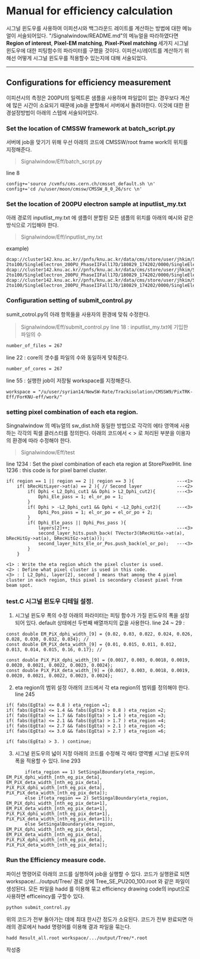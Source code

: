 # Manual for efficiency calculation

시그널 윈도우를 사용하여 이피션시와 백그라운드 레이트를 계산하는 방법에 대한 메뉴얼이 서술되어있다.
"/Signalwindow/README.md"의 메뉴얼을 따라하였다면 **Region of interest**, **Pixel-EM matching**, **Pixel-Pixel matching** 세가지 시그널 윈도우에 대한 피팅함수의 파라미터를 구했을 것이다. 
이피션시/레이트를 계산하기 위해선 어떻게 시그널 윈도우를 적용할수 있는지에 대해 서술되었다.


------------------------------------

## Configurations for efficiency measurement

이피션시의 측정은 200PU의 일렉트론 샘플을 사용하며 파일없이 없는 경우보다 계산에 많은 시간이 소요되기 때문에 job을 분할해서 서버에서 돌려야한다. 이것에 대한 환경설정방법이 아래의 스텝에 서술되어있다.


### Set the location of CMSSW framework at batch_script.py
서버에 job을 맞기기 위해 우선 아래의 코드에 CMSSW/root frame work의 위치를 지정해준다.
>Signalwindow/Eff/batch_scrpt.py

line 8
```
config+='source /cvmfs/cms.cern.ch/cmsset_default.sh \n'
config+='cd /u/user/moon/cmssw/CMSSW_8_0_26/src \n'
```

### Set the location of 200PU electron sample at inputlist_my.txt
아래 경로의 inputlist_my.txt 에 샘플이 분할된 모든 샘플의 위치를 아래의 예시와 같은 방식으로 기입해야 한다.
>Signalwindow/Eff/inputlist_my.txt

example)
```
dcap://cluster142.knu.ac.kr//pnfs/knu.ac.kr/data/cms/store/user/jhkim/SingleE_FlatPt-2to100/SingleElectron_200PU_PhaseIIFall17D/180829_174202/0000/SingleEle200PU__1.root
dcap://cluster142.knu.ac.kr//pnfs/knu.ac.kr/data/cms/store/user/jhkim/SingleE_FlatPt-2to100/SingleElectron_200PU_PhaseIIFall17D/180829_174202/0000/SingleEle200PU__10.root
dcap://cluster142.knu.ac.kr//pnfs/knu.ac.kr/data/cms/store/user/jhkim/SingleE_FlatPt-2to100/SingleElectron_200PU_PhaseIIFall17D/180829_174202/0000/SingleEle200PU__100.root
```
### Configuration setting of submit_control.py
sumit_cotrol.py의 아래 항목들을 사용자의 환경에 맞춰 수정한다.
>Signalwindow/Eff/submit_control.py
line 18 : inputlist_my.txt에 기입한 파일의 수
```
number_of_files = 267
```

line 22 : core의 갯수를 파일의 수와 동일하게 맞춰준다.
```
number_of_cores = 267
```

line 55 : 실행한 job이 저장될 workspace를 지정해준다.
```
workspace = "/u/user/syrian14/NewSW-Rate/Trackisolation/CMSSW9/PixTRK-Eff/ForKNU-eff/work/"
```
### setting pixel combination of each eta region. 
Singnalwindow 의 메뉴얼의 sw_dist.h와 동일한 방법으로 각각의 에타 영역에 사용하는 각각의 픽셀 클러스터를 정의한다.
아래의 코드에서 < > 로 처리된 부분을 이용자의 환경에 따라 수정해야 한다.
>Signalwindow/Eff/test

line 1234 : Set the pixel combination of each eta region at StorePixelHit.
line 1236 : this code is for pixel barrel cluster. 
```
if( region == 1 || region == 2 || region == 3 ){                ---<1>
    if( bRecHitLayer->at(a) == 2 ){ // Second layer             ---<2>
        if( Dphi < L2_Dphi_cut1 && Dphi > L2_Dphi_cut2){        ---<3>
            Dphi_Ele_pass = 1; el_or_po = 1;
        }
        if( Dphi > -L2_Dphi_cut1 && Dphi < -L2_Dphi_cut2){      ---<3>
            Dphi_Pos_pass = 1; el_or_po = el_or_po + 2;
        }
        if( Dphi_Ele_pass || Dphi_Pos_pass ){
            layers[2]++;                                        ---<3>
            second_layer_hits.push_back( TVector3(bRecHitGx->at(a), bRecHitGy->at(a), bRecHitGz->at(a)));
            second_layer_hits_Ele_or_Pos.push_back(el_or_po);   ---<3>
        }
    }
```
    <1> : Write the eta region which the pixel cluster is used.
    <2> : Define what pixel cluster is used in this code.
    <3> : [ L2_Dphi, layer[2], second ] means that among the 4 pixel cluster in each region, this pixel is secondary closest pixel from beam spot.


### test.C 시그널 윈도우 디테일 설정.

1. 시그널 윈도우 폭의 수정
아래의 파라미터는 피팅 함수가 가질 윈도우의 폭을 설정되어 있다. default 상태에선 두번째 배열까지의 값을 사용한다.
    line 24 ~ 29 : 
```
const double EM_PiX_dphi_width_[9] = {0.02, 0.03, 0.022, 0.024, 0.026, 0.028, 0.030, 0.032, 0.034}; //
const double EM_PiX_deta_width_[9] = {0.01, 0.015, 0.011, 0.012, 0.013, 0.014, 0.015, 0.16, 0.17}; //

const double PiX_PiX_dphi_width_[9] = {0.0017, 0.003, 0.0018, 0.0019, 0.0020, 0.0021, 0.0022, 0.0023, 0.0024};
const double PiX_PiX_deta_width_[9] = {0.0017, 0.003, 0.0018, 0.0019, 0.0020, 0.0021, 0.0022, 0.0023, 0.0024};
```

2. eta region의 범위 설정
아래의 코드에서 각 eta region의 범위를 정의해야 한다.
line 245

```
if( fabs(EgEta) <= 0.8 ) eta_region =1;
if( fabs(EgEta) <= 1.4 && fabs(EgEta) > 0.8 ) eta_region =2;
if( fabs(EgEta) <= 1.7 && fabs(EgEta) > 1.4 ) eta_region =3;
if( fabs(EgEta) <= 2.1 && fabs(EgEta) > 1.7 ) eta_region =4;
if( fabs(EgEta) <= 2.7 && fabs(EgEta) > 2.1 ) eta_region =5;
if( fabs(EgEta) <= 3.0 && fabs(EgEta) > 2.7 ) eta_region =6;

if( fabs(EgEta) > 3. ) continue;
```

3. 시그널 윈도우의 넓이 지정
아래의 코드를 수정해 각 에타 영역별 시그널 윈도우의 폭을 적용할 수 있다.
line 293
```
       if(eta_region == 1) SetSingalBoundary(eta_region, EM_PiX_dphi_width_[nth_eg_pix_deta], EM_PiX_deta_width_[nth_eg_pix_deta], PiX_PiX_dphi_width_[nth_eg_pix_deta], PiX_PiX_deta_width_[nth_eg_pix_deta]);
       else if(eta_region == 2) SetSingalBoundary(eta_region, EM_PiX_dphi_width_[nth_eg_pix_deta+1], EM_PiX_deta_width_[nth_eg_pix_deta+1], PiX_PiX_dphi_width_[nth_eg_pix_deta+1], PiX_PiX_deta_width_[nth_eg_pix_deta+1]);
       else SetSingalBoundary(eta_region, EM_PiX_dphi_width_[nth_eg_pix_deta], EM_PiX_deta_width_[nth_eg_pix_deta], PiX_PiX_dphi_width_[nth_eg_pix_deta], PiX_PiX_deta_width_[nth_eg_pix_deta]);
```

### Run the Efficiency measure code.
파이선 명령어로 아래의 코드를 실행하여 job을 실행할 수 있다. 
코드가 실행완료 되면 workspace/.../output/Tree/ 경로 상에 Tree_SE_PU200_100.root 와 같은 파일이 생성된다.
모든 파일을 hadd 를 이용해 묶고 efficiency drawing code의 input으로 사용하면 efficeincy를 구할수 있다.

```
python submit_control.py
```
위의 코드가 전부 돌아가는 데에 최대 한시간 정도가 소요된다.
코드가 전부 완료되면 아래의 경로에서 hadd 명령어를 이용해 결과 파일을 묶는다.
```
hadd Result_all.root workspace/.../output/Tree/*.root
```

작성중 








